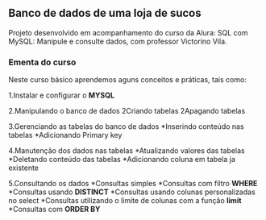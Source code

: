 ## Banco de dados de uma loja de sucos ##

Projeto desenvolvido em acompanhamento do curso da Alura: SQL com MySQL: Manipule e consulte dados, com professor Victorino Vila.

### Ementa do curso ###


Neste curso básico aprendemos aguns conceitos e práticas, tais como: 


1.Instalar e configurar o **MYSQL**

2.Manipulando o banco de dados
   2Criando tabelas
   2Apagando tabelas

3.Gerenciando as tabelas do banco de dados
    *Inserindo conteúdo nas tabelas 
    *Adicionando Primary key


4.Manutenção dos dados nas tabelas
    *Atualizando valores das tabelas
    *Deletando conteúdo das tabelas 
    *Adicionando coluna em tabela ja existente


5.Consultando os dados
    *Consultas simples
    *Consultas com filtro **WHERE**
    *Consultas usando **DISTINCT**
    *Consultas usando colunas personalizadas no select
    *Consultas utilizando o limite de colunas com a função **limit**
    *Consultas com **ORDER BY**


